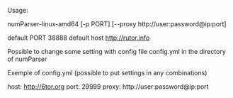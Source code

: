 Usage:

numParser-linux-amd64  [-p PORT] [--proxy http://user:password@ip:port]

default PORT 38888
default host http://rutor.info

Possible to change some setting with config file config.yml in the directory of numParser

Exemple of config.yml (possible to put settings in any combinations)

host: http://6tor.org
port: 29999
proxy: http://user:password@ip:port
